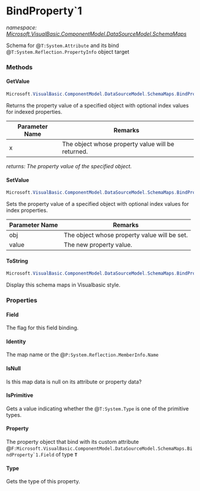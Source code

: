 ﻿# BindProperty`1
_namespace: [Microsoft.VisualBasic.ComponentModel.DataSourceModel.SchemaMaps](./index.md)_

Schema for @``T:System.Attribute`` and its bind @``T:System.Reflection.PropertyInfo`` object target



### Methods

#### GetValue
```csharp
Microsoft.VisualBasic.ComponentModel.DataSourceModel.SchemaMaps.BindProperty`1.GetValue(System.Object)
```
Returns the property value of a specified object with optional index values for
 indexed properties.

|Parameter Name|Remarks|
|--------------|-------|
|x|The object whose property value will be returned.|


_returns: The property value of the specified object._

#### SetValue
```csharp
Microsoft.VisualBasic.ComponentModel.DataSourceModel.SchemaMaps.BindProperty`1.SetValue(System.Object,System.Object)
```
Sets the property value of a specified object with optional index values for
 index properties.

|Parameter Name|Remarks|
|--------------|-------|
|obj|The object whose property value will be set.|
|value|The new property value.|


#### ToString
```csharp
Microsoft.VisualBasic.ComponentModel.DataSourceModel.SchemaMaps.BindProperty`1.ToString
```
Display this schema maps in Visualbasic style.


### Properties

#### Field
The flag for this field binding.
#### Identity
The map name or the @``P:System.Reflection.MemberInfo.Name``
#### IsNull
Is this map data is null on its attribute or property data?
#### IsPrimitive
Gets a value indicating whether the @``T:System.Type`` is one of the primitive types.
#### Property
The property object that bind with its custom attribute @``F:Microsoft.VisualBasic.ComponentModel.DataSourceModel.SchemaMaps.BindProperty`1.Field`` of type **`T`**
#### Type
Gets the type of this property.
